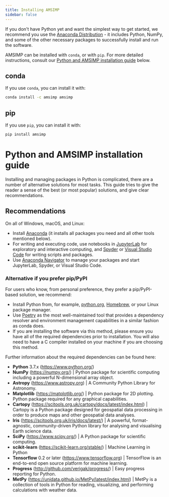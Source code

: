 ```yaml
---
title: Installing AMSIMP
sidebar: false
---
```


If you don't have Python yet and want the simplest way to get started, we recommend you use the [Anaconda Distribution](https://www.anaconda.com/distribution) - it includes Python, NumPy, and some of the other necessary packages to successfully install and run the software.

AMSIMP can be installed with `conda`, or with `pip`. For more detailed instructions, consult our [Python and AMSIMP installation guide](#python-amsimp-install-guide) below.

## conda

If you use `conda`, you can install it with:

```bash
conda install -c amsimp amsimp
```

## pip

If you use `pip`, you can install it with:

```bash
pip install amsimp
```

<a name="python-amsimp-install-guide"></a>
# Python and AMSIMP installation guide

Installing and managing packages in Python is complicated, there are a
number of alternative solutions for most tasks. This guide tries to give the
reader a sense of the best (or most popular) solutions, and give clear
recommendations.

## Recommendations

On all of Windows, macOS, and Linux:

- Install [Anaconda](https://www.anaconda.com/distribution/) (it installs all
  packages you need and all other tools mentioned below).
- For writing and executing code, use notebooks in
  [JupyterLab](https://jupyterlab.readthedocs.io/en/stable/index.html) for
  exploratory and interactive computing, and
  [Spyder](https://www.spyder-ide.org/) or [Visual Studio Code](https://code.visualstudio.com/)
  for writing scripts and packages.
- Use [Anaconda Navigator](https://docs.anaconda.com/anaconda/navigator/) to
  manage your packages and start JupyterLab, Spyder, or Visual Studio Code.

### Alternative if you prefer pip/PyPI

For users who know, from personal preference, they prefer a pip/PyPI-based solution,
we recommend:
- Install Python from, for example, [python.org](https://www.python.org/downloads/),
  [Homebrew](https://brew.sh/), or your Linux package manager.
- Use [Poetry](https://python-poetry.org/) as the most well-maintained tool
  that provides a dependency resolver and environment management capabilities
  in a similar fashion as conda does.
- If you are installing the software via this method, please ensure you have all of the required dependencies prior to installation. You will also need to have a C compiler installed on your machine if you are choosing this method.

Further information about the required dependencies can be found here:

- **Python** 3.7.x (https://www.python.org/)
- **NumPy** (https://numpy.org/) |
  Python package for scientific computing including a powerful N-dimensional array object.
- **Astropy** (https://www.astropy.org) |
  A Community Python Library for Astronomy.
- **Matplotlib** (https://matplotlib.org/) | 
  Python package for 2D plotting. Python package required for any graphical capabilities.
- **Cartopy** (https://scitools.org.uk/cartopy/docs/latest/index.html) |
  Cartopy is a Python package designed for geospatial data processing in order to produce maps and other geospatial data analyses.
- **Iris** (https://scitools.org.uk/iris/docs/latest/) |
  A powerful, format-agnostic, community-driven Python library for analysing and visualising Earth science data.
- **SciPy** (https://www.scipy.org/) |
  A Python package for scientific computing.
- **scikit-learn** (https://scikit-learn.org/stable/) |
  Machine Learning in Python
- **Tensorflow** 0.2 or later (https://www.tensorflow.org) |
  TensorFlow is an end-to-end open source platform for machine learning.
- **Progress** (http://github.com/verigak/progress/) |
  Easy progress reporting for Python.
- **MetPy** (https://unidata.github.io/MetPy/latest/index.html) |
  MetPy is a collection of tools in Python for reading, visualizing, and performing calculations with weather data.
